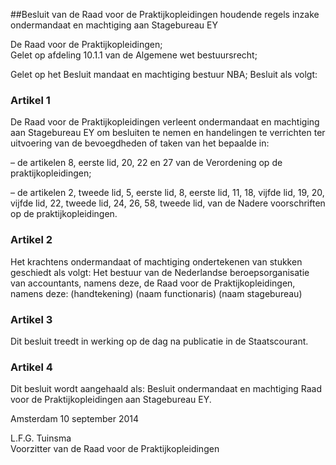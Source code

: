<meta http-equiv='Content-Type' content='text/html; charset=utf-8' />

##Besluit van de Raad voor de Praktijkopleidingen houdende regels inzake ondermandaat en machtiging aan Stagebureau EY

De Raad voor de Praktijkopleidingen;  
Gelet op afdeling 10.1.1 van de Algemene wet bestuursrecht;

Gelet op het Besluit mandaat en machtiging bestuur NBA;
Besluit als volgt:    

### Artikel  1  

De Raad voor de Praktijkopleidingen verleent ondermandaat en machtiging aan Stagebureau EY om besluiten te nemen en handelingen te verrichten ter uitvoering van de bevoegdheden of taken van het bepaalde in: 

– de artikelen 8, eerste lid, 20, 22 en 27 van de Verordening op de praktijkopleidingen;  

– de artikelen 2, tweede lid, 5, eerste lid, 8, eerste lid, 11, 18, vijfde lid, 19, 20, vijfde lid, 22, tweede lid, 24, 26, 58, tweede lid, van de Nadere voorschriften op de praktijkopleidingen.   

### Artikel  2  

Het krachtens ondermandaat of machtiging ondertekenen van stukken geschiedt als volgt: Het bestuur van de Nederlandse beroepsorganisatie van accountants, namens deze, de Raad voor de Praktijkopleidingen, namens deze: (handtekening) (naam functionaris) (naam stagebureau) 

### Artikel  3  

Dit besluit treedt in werking op de dag na publicatie in de Staatscourant. 

### Artikel  4  

Dit besluit wordt aangehaald als: Besluit ondermandaat en machtiging Raad voor de Praktijkopleidingen aan Stagebureau EY. 

Amsterdam 
10 september 2014   

L.F.G. Tuinsma  
Voorzitter van de Raad voor de Praktijkopleidingen    
